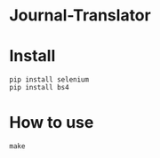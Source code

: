 # Journal-Translator

# Install
```
pip install selenium
pip install bs4
```

# How to use

```
make
```
